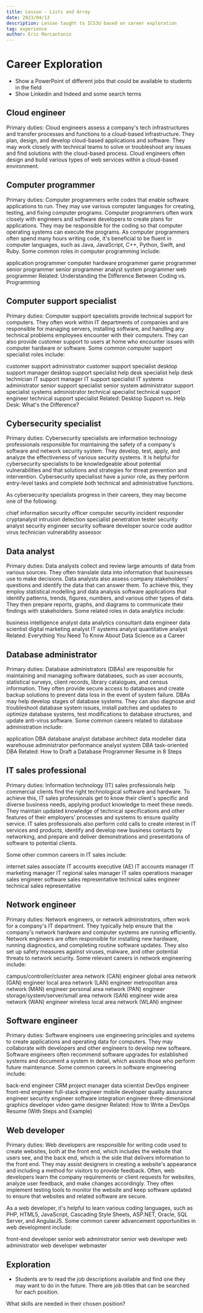 ```yaml
---
title: Lesson - Lists and Array
date: 2023/04/13
description: Lesson taught to ICS3U based on career exploration
tag: experience
author: Eric Marcantonio
---
```


# Career Exploration

- Show a PowerPoint of different jobs that could be available to students in the field
- Show Linkedin and Indeed and some search terms

## Cloud engineer
Primary duties: Cloud engineers assess a company's tech infrastructures and transfer processes and functions to a cloud-based infrastructure. They plan, design, and develop cloud-based applications and software. They may work closely with technical teams to solve or troubleshoot any issues and find solutions with the cloud-based process. Cloud engineers often design and build various types of web services within a cloud-based environment.

## Computer programmer
Primary duties: Computer programmers write codes that enable software applications to run. They may use various computer languages for creating, testing, and fixing computer programs. Computer programmers often work closely with engineers and software developers to create plans for applications. They may be responsible for the coding so that computer operating systems can execute the programs. As computer programmers often spend many hours writing code, it's beneficial to be fluent in computer languages, such as Java, JavaScript, C++, Python, Swift, and Ruby. Some common roles in computer programming include:

application programmer
computer hardware programmer
game programmer
senior programmer
senior programmer analyst
system programmer
web programmer
Related: Understanding the Difference Between Coding vs. Programming

## Computer support specialist
Primary duties: Computer support specialists provide technical support for computers. They often work within IT departments of companies and are responsible for managing servers, installing software, and handling any technical problems employees encounter with their computers. They can also provide customer support to users at home who encounter issues with computer hardware or software. Some common computer support specialist roles include:

customer support administrator
customer support specialist
desktop support manager
desktop support specialist
help desk specialist
help desk technician
IT support manager
IT support specialist
IT systems administrator
senior support specialist
senior system administrator
support specialist
systems administrator
technical specialist
technical support engineer
technical support specialist
Related: Desktop Support vs. Help Desk: What's the Difference?

## Cybersecurity specialist
Primary duties: Cybersecurity specialists are information technology professionals responsible for maintaining the safety of a company's software and network security system. They develop, test, apply, and analyze the effectiveness of various security systems. It is helpful for cybersecurity specialists to be knowledgeable about potential vulnerabilities and that solutions and strategies for threat prevention and intervention. Cybersecurity specialisst have a junior role, as they perform entry-level tasks and complete both technical and administrative functions.

As cybersecurity specialists progress in their careers, they may become one of the following:

chief information security officer
computer security incident responder
cryptanalyst
intrusion detection specialist
penetration tester
security analyst
security engineer
security software developer
source code auditor
virus technician
vulnerability assessor

## Data analyst
Primary duties: Data analysts collect and review large amounts of data from various sources. They often translate data into information that businesses use to make decisions. Data analysts also assess company stakeholders' questions and identify the data that can answer them. To achieve this, they employ statistical modelling and data analysis software applications that identify patterns, trends, figures, numbers, and various other types of data. They then prepare reports, graphs, and diagrams to communicate their findings with stakeholders. Some related roles in data analytics include:

business intelligence analyst
data analytics consultant
data engineer
data scientist
digital marketing analyst
IT systems analyst
quantitative analyst
Related: Everything You Need To Know About Data Science as a Career

## Database administrator
Primary duties: Database administrators (DBAs) are responsible for maintaining and managing software databases, such as user accounts, statistical surveys, client records, library catalogues, and census information. They often provide secure access to databases and create backup solutions to prevent data loss in the event of system failure. DBAs may help develop stages of database systems. They can also diagnose and troubleshoot database system issues, install patches and updates to optimize database systems, test modifications to database structures, and update anti-virus software. Some common careers related to database administration include:

application DBA
database analyst
database architect
data modeller
data warehouse administrator
performance analyst
system DBA
task-oriented DBA
Related: How to Draft a Database Programmer Resume in 8 Steps

## IT sales professional
Primary duties: Information technology (IT) sales professionals help commercial clients find the right technological software and hardware. To achieve this, IT sales professionals get to know their client's specific and diverse business needs, applying product knowledge to meet these needs. They maintain updated knowledge of technical specifications and other features of their employers' processes and systems to ensure quality service. IT sales professionals also perform cold calls to create interest in IT services and products, identify and develop new business contacts by networking, and prepare and deliver demonstrations and presentations of software to potential clients.

Some other common careers in IT sales include:

internet sales associate
IT accounts executive (AE)
IT accounts manager
IT marketing manager
IT regional sales manager
IT sales operations manager
sales engineer
software sales representative
technical sales engineer
technical sales representative

## Network engineer
Primary duties: Network engineers, or network administrators, often work for a company's IT department. They typically help ensure that the company's network hardware and computer systems are running efficiently. Network engineers are often responsible for installing new hardware, running diagnostics, and completing routine software updates. They also set up safety measures against viruses, malware, and other potential threats to network security. Some relevant careers in network engineering include:

campus/controller/cluster area network (CAN) engineer
global area network (GAN) engineer
local area network (LAN) engineer
metropolitan area network (MAN) engineer
personal area network (PAN) engineer
storage/system/server/small area network (SAN) engineer
wide area network (WAN) engineer
wireless local area network (WLAN) engineer

## Software engineer
Primary duties: Software engineers use engineering principles and systems to create applications and operating data for computers. They may collaborate with developers and other engineers to develop new software. Software engineers often recommend software upgrades for established systems and document a system in detail, which assists those who perform future maintenance. Some common careers in software engineering include:

back-end engineer
CRM project manager
data scientist
DevOps engineer
front-end engineer
full-stack engineer
mobile developer
quality assurance engineer
security engineer
software integration engineer
three-dimensional graphics developer
video game designer
Related: How to Write a DevOps Resume (With Steps and Example)

## Web developer
Primary duties: Web developers are responsible for writing code used to create websites, both at the front end, which includes the website that users see, and the back end, which is the side that delivers information to the front end. They may assist designers in creating a website's appearance and including a method for visitors to provide feedback. Often, web developers learn the company requirements or client requests for websites, analyze user feedback, and make changes accordingly. They often implement testing tools to monitor the website and keep software updated to ensure that websites and related software are secure.

As a web developer, it's helpful to learn various coding languages, such as PHP, HTML5, JavaScript, Cascading Style Sheets, ASP.NET, Oracle, SQL Server, and AngularJS. Some common career advancement opportunities in web development include:

front-end developer
senior web administrator
senior web developer
web administrator
web developer
webmaster


## Exploration

- Students are to read the job descriptions available and find one they may want to do in the future. There are job titles that can be searched for each position.

What skills are needed in their chosen position?

